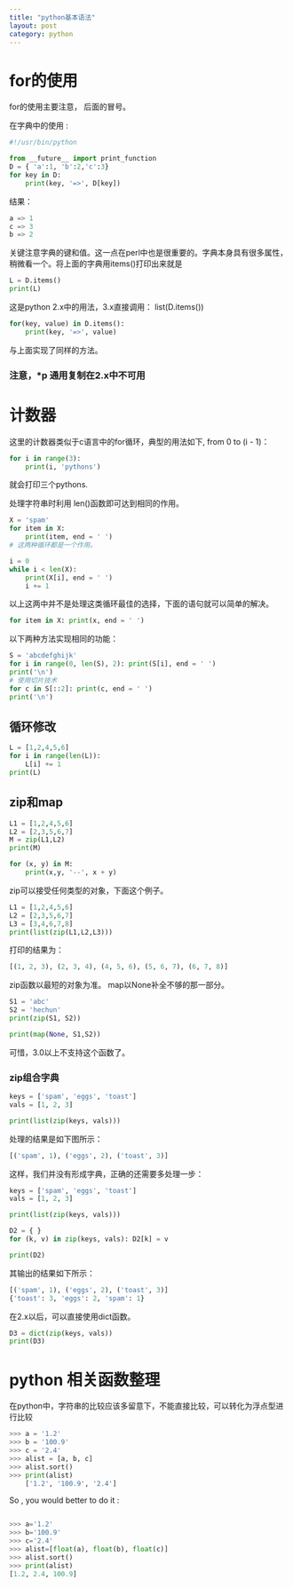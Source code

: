 ```yaml
---
title: "python基本语法"
layout: post
category: python
---
```


# for的使用

for的使用主要注意， 后面的冒号。

在字典中的使用 :

```python
#!/usr/bin/python

from __future__ import print_function
D = { 'a':1, 'b':2,'c':3}
for key in D:
	print(key, '=>', D[key])
```

结果：

```python
a => 1
c => 3
b => 2
```

关键注意字典的键和值。这一点在perl中也是很重要的。字典本身具有很多属性，稍微看一个。将上面的字典用items()打印出来就是

```python
L = D.items()
print(L)
```

这是python 2.x中的用法，3.x直接调用： list(D.items())

```python
for(key, value) in D.items():
	print(key, '=>', value)
```
与上面实现了同样的方法。

### 注意，*p 通用复制在2.x中不可用

#  计数器
 这里的计数器类似于c语言中的for循环，典型的用法如下, from 0 to (i - 1)：

```python
for i in range(3):
	print(i, 'pythons')
```
就会打印三个pythons.

处理字符串时利用 len()函数即可达到相同的作用。

```python
X = 'spam'
for item in X:
	print(item, end = ' ')
# 这两种循环都是一个作用。

i = 0
while i < len(X):
	print(X[i], end = ' ')
	i += 1
```

以上这两中并不是处理这类循环最佳的选择，下面的语句就可以简单的解决。

```python
for item in X: print(x, end = ' ')
```

以下两种方法实现相同的功能：

```python
S = 'abcdefghijk'
for i in range(0, len(S), 2): print(S[i], end = ' ')
print('\n')
# 使用切片技术
for c in S[::2]: print(c, end = ' ')
print('\n')
```

## 循环修改

```python
L = [1,2,4,5,6]
for i in range(len(L)):
	L[i] += 1
print(L)
```

## zip和map

```python
L1 = [1,2,4,5,6]
L2 = [2,3,5,6,7]
M = zip(L1,L2)
print(M)

for (x, y) in M:
	print(x,y, '--', x + y)
```

zip可以接受任何类型的对象，下面这个例子。

```python
L1 = [1,2,4,5,6]
L2 = [2,3,5,6,7]
L3 = [3,4,6,7,8]
print(list(zip(L1,L2,L3)))
```

打印的结果为：

```python
[(1, 2, 3), (2, 3, 4), (4, 5, 6), (5, 6, 7), (6, 7, 8)]
```

zip函数以最短的对象为准。
map以None补全不够的那一部分。

```python
S1 = 'abc'
S2 = 'hechun'
print(zip(S1, S2))

print(map(None, S1,S2))
```

可惜，3.0以上不支持这个函数了。

### zip组合字典

```python
keys = ['spam', 'eggs', 'toast']
vals = [1, 2, 3]

print(list(zip(keys, vals)))
```
处理的结果是如下图所示：

```python
[('spam', 1), ('eggs', 2), ('toast', 3)]
```

这样，我们并没有形成字典，正确的还需要多处理一步：

```python
keys = ['spam', 'eggs', 'toast']
vals = [1, 2, 3]

print(list(zip(keys, vals)))

D2 = { }
for (k, v) in zip(keys, vals): D2[k] = v

print(D2)
```

其输出的结果如下所示：

```python
[('spam', 1), ('eggs', 2), ('toast', 3)]
{'toast': 3, 'eggs': 2, 'spam': 1}
```
在2.x以后，可以直接使用dict函数。

```python
D3 = dict(zip(keys, vals))
print(D3)
```

# python 相关函数整理

在python中，字符串的比较应该多留意下，不能直接比较，可以转化为浮点型进行比较

```python
>>> a = '1.2'
>>> b = '100.9'
>>> c = '2.4'
>>> alist = [a, b, c]
>>> alist.sort()
>>> print(alist)
	['1.2', '100.9', '2.4']
```

So , you would better to do it :

```python

>>> a='1.2'
>>> b='100.9'
>>> c='2.4'
>>> alist=[float(a), float(b), float(c)]
>>> alist.sort()
>>> print(alist)
[1.2, 2.4, 100.9]
```







